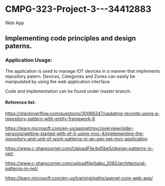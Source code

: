 # CMPG-323-Project-3---34412883
Web App

## Implementing code principles and design paterns.

### Application Usage:
The application is used to manage IOT devices in a manner that implements repository patern.
Devices, Categories and Zones can easily be manipulated by using the web application interface.

Code and implementation can be found under master branch.

#### Reference list:
https://stackoverflow.com/questions/30066247/updating-records-using-a-repository-pattern-with-entity-framework-6

https://learn.microsoft.com/en-us/aspnet/mvc/overview/older-versions/getting-started-with-ef-5-using-mvc-4/implementing-the-repository-and-unit-of-work-patterns-in-an-asp-net-mvc-application

https://www.c-sharpcorner.com/UploadFile/bd5be5/design-patterns-in-net/

https://www.c-sharpcorner.com/uploadfile/babu_2082/architectural-patterns-in-net/

https://learn.microsoft.com/en-us/training/paths/aspnet-core-web-app/
